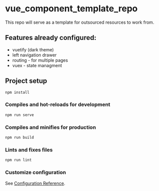 # vue_component_template_repo
This repo will serve as a template for outsourced resources to work from.

## Features already configured:
* vuetify (dark theme)
* left navigation drawer
* routing - for multiple pages
* vuex - state managment

## Project setup
```
npm install
```

### Compiles and hot-reloads for development
```
npm run serve
```

### Compiles and minifies for production
```
npm run build
```

### Lints and fixes files
```
npm run lint
```

### Customize configuration
See [Configuration Reference](https://cli.vuejs.org/config/).
